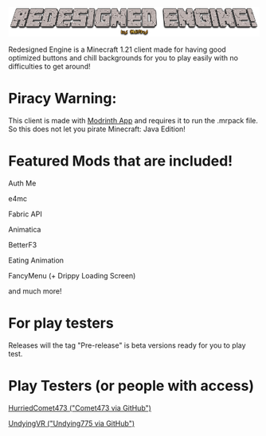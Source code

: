 <img src="im tired af.png" alt="Redesigned Engine Logo (included in-game)">

Redesigned Engine is a Minecraft 1.21 client made for having good optimized buttons and chill backgrounds for you to play easily with no difficulties to get around!

# Piracy Warning:

This client is made with <a href="https://modrinth.com/app">Modrinth App</a> and requires it to run the .mrpack file. So this does not let you pirate Minecraft: Java Edition!

# Featured Mods that are included!
<p>Auth Me</p>
<p>e4mc</p>
<p>Fabric API</p>
<p>Animatica</p>
<p>BetterF3</p>
<p>Eating Animation</p>
<p>FancyMenu (+ Drippy Loading Screen)</p>
<p>and much more!</p>

# For play testers
Releases will the tag "Pre-release" is beta versions ready for you to play test.

# Play Testers (or people with access)

<p><a href="https://youtube.com/@hurriedcomet473">HurriedComet473 ("Comet473 via GitHub")</a></p>
<p><a href="https://youtube.com/@UndyingVR">UndyingVR ("Undying775 via GitHub")</a></p>
